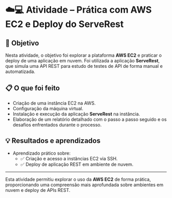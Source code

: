 # ☁️💻 Atividade – Prática com AWS EC2 e Deploy do ServeRest

## 🎯 Objetivo

Nesta atividade, o objetivo foi explorar a plataforma **AWS EC2** e praticar o deploy de uma aplicação em nuvem. Foi utilizada a aplicação **ServeRest**, que simula uma API REST para estudo de testes de API de forma manual e automatizada.


## 📋 O que foi feito

- Criação de uma instância EC2 na AWS.
- Configuração da máquina virtual.
- Instalação e execução da aplicação **ServeRest** na instância.
- Elaboração de um relatório detalhado com o passo a passo seguido e os desafios enfrentados durante o processo.

## 💡 Resultados e aprendizados

- Aprendizado prático sobre:
  - ✅ Criação e acesso a instâncias EC2 via SSH.
  - ✅ Deploy de aplicação REST em ambiente de nuvem.

---

Esta atividade permitiu explorar o uso da **AWS EC2** de forma prática, proporcionando uma compreensão mais aprofundada sobre ambientes em nuvem e deploy de APIs REST.